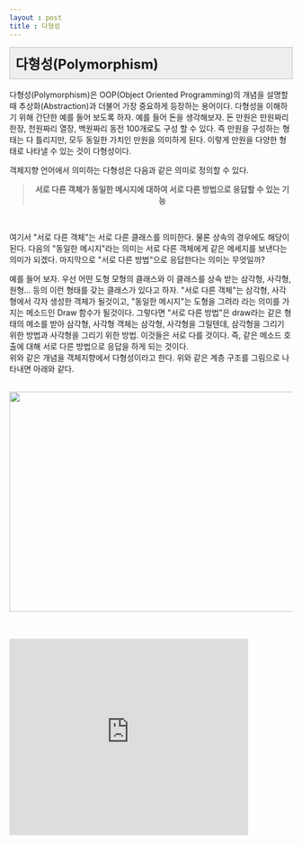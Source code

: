 ```yaml
---
layout : post
title : 다형성
---
```

<div class="txc-textbox" style="padding: 10px; border: 1px solid rgb(193, 193, 193); border-image: none; background-color: rgb(238, 238, 238);">
    <strong><span style="font-size: 18pt;">다형성(Polymorphism)</span></strong>
    <font size="5"><span style="line-height: 36px;"></span></font>
</div>  
<br/>
 다형성(Polymorphism)은 OOP(Object Oriented Programming)의 개념을 설명할 때 추상화(Abstraction)과 더불어 가장 중요하게 등장하는 용어이다. 다형성을 이해하기 위해 간단한 예를 들어 보도록 하자. 예를 들어 돈을 생각해보자. 돈 만원은 만원짜리 한장, 천원짜리 열장, 백원짜리 동전 100개로도 구성 할 수 있다. 즉 만원을 구성하는 형태는 다 틀리지만, 모두 동일한 가치인 만원을 의미하게 된다. 이렇게 만원을 다양한 형태로 나타낼 수 있는 것이 다형성이다. 

  객체지향 언어에서 의미하는 다형성은 다음과 같은 의미로 정의할 수 있다. 
  <br/>
<div>
<blockquote style="text-align: center;"><b>서로 다른 객체가 동일한 메시지에 대하여 서로 다른 방법으로 응답할 수 있는 기능</b></blockquote>
<br/>

여기서 "서로 다른 객체"는 서로 다른 클래스를 의미한다. 물론 상속의 경우에도 해당이 된다. 다음의 "동일한 메시지"라는 의미는 서로 다른 객체에게 같은 메세지를 보낸다는 의미가 되겠다. 마지막으로 "서로 다른 방법"으로 응답한다는 의미는 무엇일까? <br/>

 예를 들어 보자. 우선 어떤 도형 모형의 클래스와 이 클래스를 상속 받는 삼각형, 사각형, 원형... 등의 이런 형태를 갖는 클래스가 있다고 하자. "서로 다른 객체"는 삼각형, 사각형에서 각자 생성한 객체가 될것이고,  "동일한 메시지"는 도형을 그려라 라는 의미를 가지는 메소드인 Draw 함수가 될것이다. 그렇다면 "서로 다른 방법"은 draw라는 같은 형태의 메소를 받아 삼각형, 사각형 객체는 삼각형, 사각형을 그릴텐데, 삼각형을 그리기 위한 방법과 사각형을 그리기 위한 방법. 이것들은 서로 다를 것이다. 즉, 같은 메소드 호출에 대해 서로 다른 방법으로 응답을 하게 되는 것이다. <br/>
위와 같은 개념을 객체지향에서 다형성이라고 한다. 위와 같은 계층 구조를 그림으로 나타내면 아래와 같다. <br/><br/>

<div>
<div class="imageblock center" style="text-align: center; clear: both;"><img src="http://cfile2.uf.tistory.com/image/1920A7124C8F866B55FE54" style="cursor: pointer;" onclick="open_img('http://cfile2.uf.tistory.com/original/1920A7124C8F866B55FE54')" alt="" height="391" width="600" /></div><br />
</div>


<br/>





  <p class="oembeded"><iframe src="http://www.youtube.com/embed/R_PPA9eejDw?wmode=transparent&amp;jqoemcache=eADs0" width="425" height="349" allowfullscreen="true" allowscriptaccess="always" scrolling="no" frameborder="0"></iframe></p>

<footer style="position:fixed; font-size:.8em; text-align:right; bottom:0px; margin-left:-25px; height:20px; width:100%;">generated by <a href="http://pad.haroopress.com" target="_blank">haroopad</a></footer>

